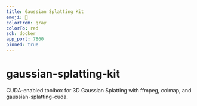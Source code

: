 ```yaml
---
title: Gaussian Splatting Kit
emoji: 🎨
colorFrom: gray
colorTo: red
sdk: docker
app_port: 7860
pinned: true
---
```


# gaussian-splatting-kit
CUDA-enabled toolbox for 3D Gaussian Splatting with ffmpeg, colmap, and gaussian-splatting-cuda.
